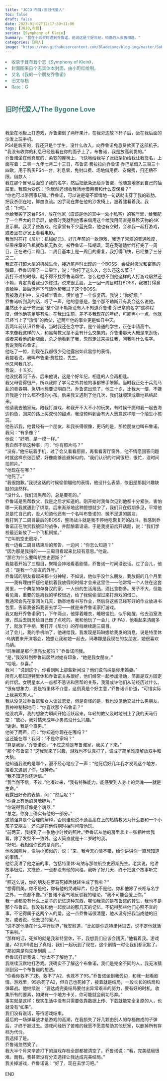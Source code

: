 ```yaml
---
title: "JOJO|布茸/旧时代爱人"
toc: false
draft: false
date: 2023-01-02T12:17:59+11:00
tags: [JOJO,布茸]
series: [Symphony of Klein]
Summary: "我在十五岁时遇到乔鲁诺，他说这是个好年纪，相逢的人会再相逢。"
categories: [同人]
image: "https://raw.githubusercontent.com/Bladeisme/blog-img/master/SoK.jpg"
---
```


<font color=#417D7A>
<li>收录于茸布茸个志《Symphony of Klein》，
<li>封面图来自个志实体本封面，由小町红绘制。
<li>又名《我的一个朋友乔鲁诺》
<li>旧文存档
<li>Rate：G</font><br><br>

## <font color=#417D7A>旧时代爱人/The Bygone Love</font>

<br><br>
我坐在地板上打游戏，乔鲁诺倒了两杯果汁，在我旁边放下杯子后，坐在我后面的沙发上玩手机。<br>
PS4是新买的，我还只是个学生，没什么收入，向乔鲁诺免息贷款买了这部机子。<br>
“我没有收你的利息已经是看在你的面子上了，布鲁诺，我是放高利贷的。”<br>
乔鲁诺坐在他真皮的、柔软的座椅上，飞快地给我写了张纸条扔给我让我签名，上面写着：二零一九年七月二十三日，布鲁诺·费拉拉向乔鲁诺·乔巴拿借入三百三十四欧，用于购买PS4一台，利息零，免封口费、场地借用费、安保费，归还期不限。借款人：<br>
我在那个冒号后面签了我的名字，然后把纸条还给乔鲁诺，他随意地塞到自己的抽屉里。我颇为受伤：“你居然还想收我场地借用费和什么安保费？”<br>
“你也可以带回家玩嘛。”乔鲁诺，可以说是毫不留情地一句话就击穿了我的软肋，把我杀倒在地，鲜血直流。凶手现在靠在他的沙发椅上，翘着腿看着我。我说：“行吧。”<br>
他给我买了这台PS4，放在他家（应该是他的其中一处小私宅）的客厅里，给我配了一个巨大的显示屏，放假时我就到他家来借用这个给我用简直是暴殄天物的4K显示屏。我买了些游戏，他家里有不少蓝光盘，他也有空时，会和我一起打游戏，或者坐在沙发上看看电影。<br>
我当时在打《尼尔：机械纪元》，好几年前的一款游戏，我选了常规的普通难度，结果序章的飞机就坠机无数次，被乔鲁诺一阵嘲讽。现在我磕磕绊绊打完了一周目，正在进行二周目。二周目基本上是一周目的重复，我打得飞快，已经推了三分之二。<br>
我正在打超大型的机械生命，接近尾声时出现的一个BOSS，会放射激光和密集的弹幕。乔鲁诺喝了一口果汁，说：“你打了这么久，怎么还这么菜？”<br>
我打不过的时候，就不得不找乔鲁诺帮忙。怎么也想不到他这样的人打游戏居然还不赖，肯定背着我没少练过。说来很丢脸，上一回一周目时打BOSS，我被打得鼻青脸肿，最后低声下气请他帮我过了这个BOSS。<br>
我被激光扫中，又扣掉半管血，慌忙嗑了一个恢复药。我说：“你好烦。”<br>
乔鲁诺听到我的话，哼了一声。他的意思是，整个那不勒斯只有我会这么说他。<br>
虽然还不至于夸张到“整个那不勒斯没有人不知道乔鲁诺·乔巴拿的名字”这种程度，但他确实足够有名。在我出生前，差不多我现在的年纪，可能再小一点，他就已经当上了“热情”的教父，近两年他的事业更是如日中天。<br>
我两年前认识乔鲁诺，当时我还在念中学，是个普通的学生，正在申请高中。<br>
本来像我这样的人，和黑帮教父是不会有什么交集的。乔鲁诺那天大概是来逛街，或者来看他的新店面，总之他看到了我，忽然走过来拦住我，问我叫什么名字。<br>
我说我叫布鲁诺。<br>
他吃了一惊，到现在我都很少见他露出如此震惊的表情。<br>
我接着说，我叫布鲁诺·费拉拉，先生。<br>
他又问我几岁。<br>
我说，十五岁。<br>
他没接着问下去。后来他说，这是个好年纪，相逢的人会再相逢。<br>
我父母管得很严，所以我除了学习之外其他的事都笨手笨脚。当时我正处于兵荒马乱的青春期，急切地想要证明自己，乔鲁诺出现了，他三十岁，比我大一倍，不嫌弃我是个什么都不懂的小孩。后来我又遇到了他几次，我们就顺理成章地熟络起来。<br>
他请我去他家玩，陪我打游戏，和我开不大不小的玩笑，有时候干脆和我一起去海边钓鱼，回来的路上买双份的甜点。我没预料到会有大人愿意这样陪一个陌生小孩玩。<br>
他告诉我，他曾经有一个朋友，和我长得很像，更巧的是，那位朋友也叫布鲁诺。<br>
我问：“有多像？”<br>
他说：“好吧，是一模一样。”<br>
我自然不信这种事，问：“你有照片吗？”<br>
“没有，”他把玩着手机，过了会又看看厨房，再看看客厅窗外，他不情愿回答问题时就这样东张西望，好像能够逃避掉似的。“我们认识的时间很短，很忙，没时间拍照片。”<br>
“他现在在哪？”<br>
“他死了。”<br>
“我很抱歉。”我说这话的时候偷偷瞄他的表情，他没什么表情，依旧是那副兴趣缺缺的淡然样。<br>
“没什么，我们混黑帮的，总是要死的。”<br>
乔鲁诺是黑帮教父，我是之后才知道的。刚开始时我每次见到他都十分紧张，害怕哪一天我就遇到了绑票，后来渐渐地这种臆想就少了，我们只在假期多见，平常他总是忙自己的，没人知道他还有一个名叫布鲁诺的、微不足道的朋友。<br>
我打到了二周目最后的BOSS，整场战斗就是我不停地吃恢复药的战斗。我感到乔鲁诺正在欣赏我狼狈的战争，并酝酿着话语，于是我提前岔开话题，说：“我们学校最近新放了一个飞机铜塑。”<br>
“它叫航空史密斯。”<br>
我一边看二周目结束后的预告，一边问：“你怎么知道？”<br>
“因为那是我捐的——三周目看起来比较有意思。”他说。<br>
“那它为什么要叫航空史密斯？”<br>
我接着开始了三周目，聚精会神地看着剧情，乔鲁诺一时间没说话。过了会儿，他说：“是我一个朋友的外号。”<br>
乔鲁诺的朋友看起来都十分神秘，不如说，他似乎没什么朋友。我放假的几个月里——我有理由怀疑他是挑着我放假的时候才会来这里住——他常常一个人住在这套房里，一个典型的单身汉的家，一人份的生活用品，酒比食物多。房子不大，但能看见海，重要的是离我的学校很近，给了我偷偷溜过来打游戏的借口。<br>
我通常会先在家闭关几天，勤奋地看书写作业，然后将这些已经写好的作业放进书包里，告诉我爸妈我要去学习——就是来乔鲁诺家打游戏。<br>
我又敲开乔鲁诺家门，下午两点，他穿着睡衣，睡眼惺忪，似乎刚醒。他去浴室洗漱，然后去厨房给自己做了点吃的。我和他玩了一会儿《FIFA》，他看起来清醒多了，就放下手柄。我打开《尼尔》的存档继续跑三周目。<br>
过了会儿，我的手机响了，他递给我，我发现是玛琳娜给我发的消息，说是特里休·乌纳要来开演唱会，她想让我和她一起去。玛琳娜是我现在的女朋友，她很喜欢乌纳。<br>
“玛琳娜是那个漂亮女孩吗？”乔鲁诺问我。<br>
“是，”我没料到乔鲁诺居然对她有印象，“她是我女朋友。”<br>
“哇哦，恭喜。”<br>
我问：“说到这个，你看到网上那些新闻没？他们说乌纳是你未婚妻。”<br>
所有人都知道特里休和乔鲁诺关系很好，他们经常一起参加活动，简直是双方固定的伴侣。女明星本人一点都不忌讳和黑帮的关系，我猜或许他们从前经历过什么。<br>
“很有想象力，要是特里休不介意，这倒真是个好主意，”乔鲁诺评价道，“可惜实际上我喜欢男人。”<br>
我从没见过乔鲁诺和女人谈过恋爱，但是奇怪的是，我也没见他交过什么男朋友。<br>
我神神秘秘地问：“你喜欢那个布鲁诺？”<br>
他没吭声，我的想象力瞬间开始活跃起来，年轻的教父及时地制止了我的天马行空：“放心，我对搞未成年小男孩没什么兴趣。”<br>
“谢谢。我是个直男。”<br>
他笑了两声，问：“你知道你现在在哪吗？”<br>
这还能在哪？我问：“不是你家吗？”<br>
“算是我家，”乔鲁诺说，“不过之前是布鲁诺家，我买了下来。”<br>
“那个布鲁诺？”这我就来了兴趣，游戏也不认真打了，调成了简单难度解放双手和大脑。<br>
他知道我说的是哪个，漫不经心地应了一声：“他死后好几年我才发现这个地方，接着又遇到了你。很神奇。”<br>
“我不知道你还迷信。”<br>
“我当然不信，不过，”他凑过来，“我有特殊能力，能感受到人身上的灵魂——就是生命。”<br>
我露出好奇的表情，问：“然后呢？”<br>
“你身上有他的灵魂碎片。”<br>
“你说得我好像是个魂器。”<br>
“总之，你身上确实有他的一部分。”<br>
这勉强算是个合理的解释，否则谁也说不通高高在上的热情教父为什么要和一个小孩子交朋友，还总是在他假期时抽时间陪他玩。<br>
“前两天，我找到了一张他小时候的照片。”乔鲁诺从他的房里拿出一张相片给我看，除了发型不一致外，这人简直就是十二岁时的我。<br>
“好吧，我相信你说的是真的。”<br>
他收回照片，像哄小孩似的，说：“来，我今天心情不错，给你讲讲你一直想知道的事情。”<br>
他给我讲了他之前的事，包括特里休·乌纳与那位航空史密斯先生。老实说，他讲故事很烂，又拖沓，一点都没有他的风格。我听了好几天，终于把这个故事听完了。<br>
“照这么说，你的朋友在罗马死掉后就转生成了我啦？”<br>
“想得倒美。你不是他，你有他的灵魂碎片，但也不是他。你和他除了长相与名字之外，一点都不像。”乔鲁诺不客气地反驳我的理论，“我不可能会爱上你。”<br>
我一点都没有什么上辈子的记忆这种东西，哪怕我真的是布鲁诺的转生，我也不是那个布鲁诺。我没有和他一起度过的那几天的记忆，不记得那些他们心照不宣的事，不记得属于这两个人的爱。这一点乔鲁诺很清楚，他从没有把我当成他的旧友，或者说，他去世的爱人。<br>
“说不定他活在什么平行世界，”我安慰道，“比如是你送特里休进去，说不定他就活下来啦。”<br>
“那样的话，死掉的就是我和特里休，不，我想我们应该会团灭。”他看着我。游戏里，A2对9S说出了真相，我们一起玩到了现在，这个剧情一时让我们都沉默了。<br>
“那如果是你先抢到箭……”<br>
乔鲁诺打断我说：“你太不了解他了。”<br>
我继续沉默地打游戏。我确实不了解这个布鲁诺，我们是完全不同的人，我无法猜测到另一个布鲁诺的想法。<br>
“你看你救不了2B，救不了A2，也救不了9S。”乔鲁诺坐到我旁边，和我一起看剧情。游戏里，9S杀死了A2，但自己也死掉了，接着就是结局，一段长长的结局和弹幕战。他继续说：“要达成完美结局要付出异常艰辛的努力，要有好的时机，收集所有的要素，如果有一个地方卡关，你可能就会前功尽弃。”<br>
事实就是这样：现实生活中没有只需要依靠数据上传、下载就能完全复原的人，也就没有“如果”。<br>
我们没有说话，等待游戏结束。<br>
最后的一场弹幕战才是游戏的高潮，在我损失了好几颗由别人的存档做成的子弹后，才终于捱过去。游戏问经历了苦难的我愿不愿意帮助其他玩家，以删掉所有存档为代价。<br>
我选择了是。<br>
乔鲁诺忽然笑了。<br>
我大半个月来辛苦打下的游戏存档全部都被清空了。乔鲁诺说：“看，完美结局很难。而我，我甚至没有分支选择让我达成完美结局。”<br>
我关掉游戏，乔鲁诺说：“好了，现在去学习吧。”<br>
<br>
END
<br><br>